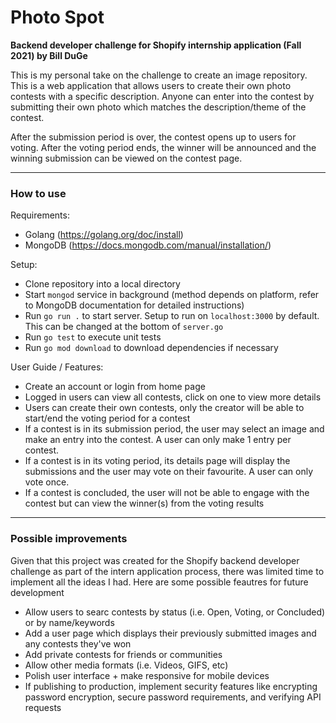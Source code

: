 # Photo Spot

**Backend developer challenge for Shopify internship application (Fall 2021) by Bill DuGe**


This is my personal take on the challenge to create an image repository. This is a web application that allows users to create their own photo contests with a specific description. Anyone can enter into the contest by submitting their own photo which matches the description/theme of the contest.

After the submission period is over, the contest opens up to users for voting. After the voting period ends, the winner will be announced and the winning submission can be viewed on the contest page.

---

### How to use

Requirements:
- Golang (https://golang.org/doc/install)
- MongoDB (https://docs.mongodb.com/manual/installation/)

Setup:

- Clone repository into a local directory
- Start `mongod` service in background (method depends on platform, refer to MongoDB documentation for detailed instructions)
- Run `go run .` to start server. Setup to run on `localhost:3000` by default. This can be changed at the bottom of `server.go`
- Run `go test` to execute unit tests
- Run `go mod download` to download dependencies if necessary

User Guide / Features:

- Create an account or login from home page
- Logged in users can view all contests, click on one to view more details
- Users can create their own contests, only the creator will be able to start/end the voting period for a contest
- If a contest is in its submission period, the user may select an image and make an entry into the contest. A user can only make 1 entry per contest.
- If a contest is in its voting period, its details page will display the submissions and the user may vote on their favourite. A user can only vote once.
- If a contest is concluded, the user will not be able to engage with the contest but can view the winner(s) from the voting results

---

### Possible improvements

Given that this project was created for the Shopify backend developer challenge as part of the intern application process, there was limited time to implement all the ideas I had. Here are some possible feautres for future development

- Allow users to searc contests by status (i.e. Open, Voting, or Concluded) or by name/keywords
- Add a user page which displays their previously submitted images and any contests they've won
- Add private contests for friends or communities
- Allow other media formats (i.e. Videos, GIFS, etc)
- Polish user interface + make responsive for mobile devices
- If publishing to production, implement security features like encrypting password encryption, secure password requirements, and verifying API requests
